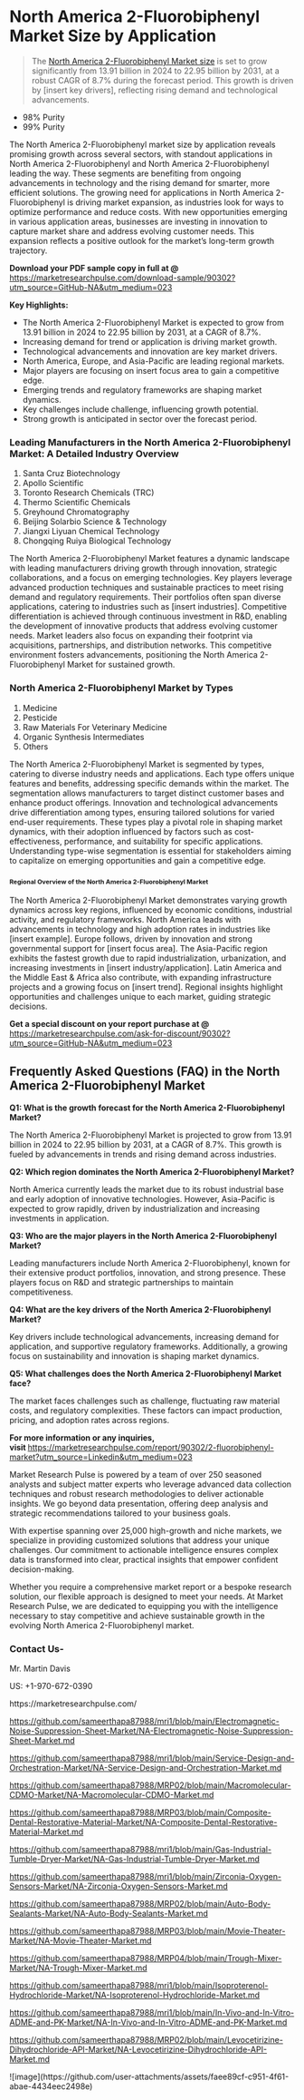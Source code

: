<h1>North America 2-Fluorobiphenyl Market&nbsp;Size by Application</h1><blockquote><p>The <a href="https://marketresearchpulse.com/download-sample/90302?utm_source=GitHub-NA&amp;utm_medium=023">North America 2-Fluorobiphenyl Market size</a> is set to grow significantly from 13.91 billion in 2024 to 22.95 billion by 2031, at a robust CAGR of 8.7% during the forecast period. This growth is driven by [insert key drivers], reflecting rising demand and technological advancements.</p></blockquote><ul><li>98% Purity<li> 99% Purity</li></ul><p>The North America 2-Fluorobiphenyl market size by application reveals promising growth across several sectors, with standout applications in North America 2-Fluorobiphenyl and North America 2-Fluorobiphenyl leading the way. These segments are benefiting from ongoing advancements in technology and the rising demand for smarter, more efficient solutions. The growing need for applications in North America 2-Fluorobiphenyl is driving market expansion, as industries look for ways to optimize performance and reduce costs. With new opportunities emerging in various application areas, businesses are investing in innovation to capture market share and address evolving customer needs. This expansion reflects a positive outlook for the market’s long-term growth trajectory.</p><p><strong>Download your PDF sample copy in full at @ </strong><a href="https://marketresearchpulse.com/download-sample/90302?utm_source=GitHub-NA&amp;utm_medium=023">https://marketresearchpulse.com/download-sample/90302?utm_source=GitHub-NA&amp;utm_medium=023</a></p><p><strong>Key Highlights: </strong></p><ul><li>The North America 2-Fluorobiphenyl Market is expected to grow from 13.91 billion in 2024 to 22.95 billion by 2031, at a CAGR of 8.7%.</li><li>Increasing demand for trend or application is driving market growth.</li><li>Technological advancements and innovation are key market drivers.</li><li>North America, Europe, and Asia-Pacific are leading regional markets.</li><li>Major players are focusing on insert focus area to gain a competitive edge.</li><li>Emerging trends and regulatory frameworks are shaping market dynamics.</li><li>Key challenges include challenge, influencing growth potential.</li><li>Strong growth is anticipated in sector over the forecast period.</li></ul><h3>Leading Manufacturers in the North America 2-Fluorobiphenyl Market: A Detailed Industry Overview</h3><ol><li>Santa Cruz Biotechnology</li><li>Apollo Scientific</li><li>Toronto Research Chemicals (TRC)</li><li>Thermo Scientific Chemicals</li><li>Greyhound Chromatography</li><li>Beijing Solarbio Science & Technology</li><li>Jiangxi Liyuan Chemical Technology</li><li>Chongqing Ruiya Biological Technology</li></ol><div class="flex max-w-full flex-col flex-grow"><div class="min-h-8 text-message flex w-full flex-col items-end gap-2 whitespace-normal break-words [.text-message+&amp;]:mt-5" dir="auto" data-message-author-role="assistant" data-message-id="fd8432e4-4910-450d-b182-61b7bfb0a01f" data-message-model-slug="gpt-4o"><div class="flex w-full flex-col gap-1 empty:hidden first:pt-[3px]"><div class="markdown prose w-full break-words dark:prose-invert light"><p>The North America 2-Fluorobiphenyl Market features a dynamic landscape with leading manufacturers driving growth through innovation, strategic collaborations, and a focus on emerging technologies. Key players leverage advanced production techniques and sustainable practices to meet rising demand and regulatory requirements. Their portfolios often span diverse applications, catering to industries such as [insert industries]. Competitive differentiation is achieved through continuous investment in R&amp;D, enabling the development of innovative products that address evolving customer needs. Market leaders also focus on expanding their footprint via acquisitions, partnerships, and distribution networks. This competitive environment fosters advancements, positioning the North America 2-Fluorobiphenyl Market for sustained growth.</p></div></div></div></div><h3>North America 2-Fluorobiphenyl Market by Types</h3><ol><li>Medicine<li> Pesticide<li> Raw Materials For Veterinary Medicine<li> Organic Synthesis Intermediates<li> Others</li></ol><div class="flex max-w-full flex-col flex-grow"><div class="min-h-8 text-message flex w-full flex-col items-end gap-2 whitespace-normal break-words [.text-message+&amp;]:mt-5" dir="auto" data-message-author-role="assistant" data-message-id="084470be-0bb7-4664-bddf-5156b4f41249" data-message-model-slug="gpt-4o-mini"><div class="flex w-full flex-col gap-1 empty:hidden first:pt-[3px]"><div class="markdown prose w-full break-words dark:prose-invert light"><p>The North America 2-Fluorobiphenyl Market is segmented by types, catering to diverse industry needs and applications. Each type offers unique features and benefits, addressing specific demands within the market. The segmentation allows manufacturers to target distinct customer bases and enhance product offerings. Innovation and technological advancements drive differentiation among types, ensuring tailored solutions for varied end-user requirements. These types play a pivotal role in shaping market dynamics, with their adoption influenced by factors such as cost-effectiveness, performance, and suitability for specific applications. Understanding type-wise segmentation is essential for stakeholders aiming to capitalize on emerging opportunities and gain a competitive edge.</p></div></div></div></div><h3><span style="font-size: 11px;">Regional Overview of the North America 2-Fluorobiphenyl Market</span></h3><div class="flex max-w-full flex-col flex-grow"><div class="min-h-8 text-message flex w-full flex-col items-end gap-2 whitespace-normal break-words [.text-message+&amp;]:mt-5" dir="auto" data-message-author-role="assistant" data-message-id="e9038762-ce64-4e30-91c9-9bd413514231" data-message-model-slug="gpt-4o-mini"><div class="flex w-full flex-col gap-1 empty:hidden first:pt-[3px]"><div class="markdown prose w-full break-words dark:prose-invert light"><p>The North America 2-Fluorobiphenyl Market demonstrates varying growth dynamics across key regions, influenced by economic conditions, industrial activity, and regulatory frameworks. North America leads with advancements in technology and high adoption rates in industries like [insert example]. Europe follows, driven by innovation and strong governmental support for [insert focus area]. The Asia-Pacific region exhibits the fastest growth due to rapid industrialization, urbanization, and increasing investments in [insert industry/application]. Latin America and the Middle East &amp; Africa also contribute, with expanding infrastructure projects and a growing focus on [insert trend]. Regional insights highlight opportunities and challenges unique to each market, guiding strategic decisions.</p></div></div></div></div><p><strong>Get a special discount on your report purchase at @ </strong><a href="https://marketresearchpulse.com/ask-for-discount/90302?utm_source=GitHub-NA&amp;utm_medium=023">https://marketresearchpulse.com/ask-for-discount/90302?utm_source=GitHub-NA&amp;utm_medium=023</a></p><h2>Frequently Asked Questions (FAQ) in the North America 2-Fluorobiphenyl Market</h2><p><strong>Q1: What is the growth forecast for the North America 2-Fluorobiphenyl Market?</strong></p><p>The North America 2-Fluorobiphenyl Market is projected to grow from 13.91 billion in 2024 to 22.95 billion by 2031, at a CAGR of 8.7%. This growth is fueled by advancements in trends and rising demand across industries.</p><p><strong>Q2: Which region dominates the North America 2-Fluorobiphenyl Market?</strong></p><p>North America currently leads the market due to its robust industrial base and early adoption of innovative technologies. However, Asia-Pacific is expected to grow rapidly, driven by industrialization and increasing investments in application.</p><p><strong>Q3: Who are the major players in the North America 2-Fluorobiphenyl Market?</strong></p><p>Leading manufacturers include North America 2-Fluorobiphenyl, known for their extensive product portfolios, innovation, and strong presence. These players focus on R&amp;D and strategic partnerships to maintain competitiveness.</p><p><strong>Q4: What are the key drivers of the North America 2-Fluorobiphenyl Market?</strong></p><p>Key drivers include technological advancements, increasing demand for application, and supportive regulatory frameworks. Additionally, a growing focus on sustainability and innovation is shaping market dynamics.</p><p><strong>Q5: What challenges does the North America 2-Fluorobiphenyl Market face?</strong></p><p>The market faces challenges such as challenge, fluctuating raw material costs, and regulatory complexities. These factors can impact production, pricing, and adoption rates across regions.</p><p><strong>For more information or any inquiries, visit&nbsp;</strong><a href="https://marketresearchpulse.com/report/90302/2-fluorobiphenyl-market?utm_source=Linkedin&utm_medium=023">https://marketresearchpulse.com/report/90302/2-fluorobiphenyl-market?utm_source=Linkedin&utm_medium=023</a></p><p>Market Research Pulse is powered by a team of over 250 seasoned analysts and subject matter experts who leverage advanced data collection techniques and robust research methodologies to deliver actionable insights. We go beyond data presentation, offering deep analysis and strategic recommendations tailored to your business goals.</p><p>With expertise spanning over 25,000 high-growth and niche markets, we specialize in providing customized solutions that address your unique challenges. Our commitment to actionable intelligence ensures complex data is transformed into clear, practical insights that empower confident decision-making.</p><p>Whether you require a comprehensive market report or a bespoke research solution, our flexible approach is designed to meet your needs. At Market Research Pulse, we are dedicated to equipping you with the intelligence necessary to stay competitive and achieve sustainable growth in the evolving North America 2-Fluorobiphenyl market.</p><h3><strong>Contact Us-</strong></h3><p>Mr. Martin Davis</p><p>US: +1-970-672-0390</p><p>https://marketresearchpulse.com/</p><p><a href="https://github.com/sameerthapa87988/mri1/blob/main/Electromagnetic-Noise-Suppression-Sheet-Market/NA-Electromagnetic-Noise-Suppression-Sheet-Market.md">https://github.com/sameerthapa87988/mri1/blob/main/Electromagnetic-Noise-Suppression-Sheet-Market/NA-Electromagnetic-Noise-Suppression-Sheet-Market.md</a></p><p><a href="https://github.com/sameerthapa87988/mri1/blob/main/Service-Design-and-Orchestration-Market/NA-Service-Design-and-Orchestration-Market.md">https://github.com/sameerthapa87988/mri1/blob/main/Service-Design-and-Orchestration-Market/NA-Service-Design-and-Orchestration-Market.md</a></p><p><a href="https://github.com/sameerthapa87988/MRP02/blob/main/Macromolecular-CDMO-Market/NA-Macromolecular-CDMO-Market.md">https://github.com/sameerthapa87988/MRP02/blob/main/Macromolecular-CDMO-Market/NA-Macromolecular-CDMO-Market.md</a></p><p><a href="https://github.com/sameerthapa87988/MRP03/blob/main/Composite-Dental-Restorative-Material-Market/NA-Composite-Dental-Restorative-Material-Market.md">https://github.com/sameerthapa87988/MRP03/blob/main/Composite-Dental-Restorative-Material-Market/NA-Composite-Dental-Restorative-Material-Market.md</a></p><p><a href="https://github.com/sameerthapa87988/mri1/blob/main/Gas-Industrial-Tumble-Dryer-Market/NA-Gas-Industrial-Tumble-Dryer-Market.md">https://github.com/sameerthapa87988/mri1/blob/main/Gas-Industrial-Tumble-Dryer-Market/NA-Gas-Industrial-Tumble-Dryer-Market.md</a></p><p><a href="https://github.com/sameerthapa87988/mri1/blob/main/Zirconia-Oxygen-Sensors-Market/NA-Zirconia-Oxygen-Sensors-Market.md">https://github.com/sameerthapa87988/mri1/blob/main/Zirconia-Oxygen-Sensors-Market/NA-Zirconia-Oxygen-Sensors-Market.md</a></p><p><a href="https://github.com/sameerthapa87988/MRP02/blob/main/Auto-Body-Sealants-Market/NA-Auto-Body-Sealants-Market.md">https://github.com/sameerthapa87988/MRP02/blob/main/Auto-Body-Sealants-Market/NA-Auto-Body-Sealants-Market.md</a></p><p><a href="https://github.com/sameerthapa87988/MRP03/blob/main/Movie-Theater-Market/NA-Movie-Theater-Market.md">https://github.com/sameerthapa87988/MRP03/blob/main/Movie-Theater-Market/NA-Movie-Theater-Market.md</a></p><p><a href="https://github.com/sameerthapa87988/MRP04/blob/main/Trough-Mixer-Market/NA-Trough-Mixer-Market.md">https://github.com/sameerthapa87988/MRP04/blob/main/Trough-Mixer-Market/NA-Trough-Mixer-Market.md</a></p><p><a href="https://github.com/sameerthapa87988/mri1/blob/main/Isoproterenol-Hydrochloride-Market/NA-Isoproterenol-Hydrochloride-Market.md">https://github.com/sameerthapa87988/mri1/blob/main/Isoproterenol-Hydrochloride-Market/NA-Isoproterenol-Hydrochloride-Market.md</a></p><p><a href="https://github.com/sameerthapa87988/mri1/blob/main/In-Vivo-and-In-Vitro-ADME-and-PK-Market/NA-In-Vivo-and-In-Vitro-ADME-and-PK-Market.md">https://github.com/sameerthapa87988/mri1/blob/main/In-Vivo-and-In-Vitro-ADME-and-PK-Market/NA-In-Vivo-and-In-Vitro-ADME-and-PK-Market.md</a></p><p><a href="https://github.com/sameerthapa87988/MRP02/blob/main/Levocetirizine-Dihydrochloride-API-Market/NA-Levocetirizine-Dihydrochloride-API-Market.md">https://github.com/sameerthapa87988/MRP02/blob/main/Levocetirizine-Dihydrochloride-API-Market/NA-Levocetirizine-Dihydrochloride-API-Market.md</a></p>
![image](https://github.com/user-attachments/assets/faee89cf-c951-4f61-abae-4434eec2498e)
